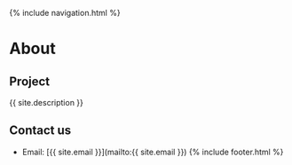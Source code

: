  {% include navigation.html %}

# About

## Project

{{ site.description }}

## Contact us

- Email: [{{ site.email }}](mailto:{{ site.email }})
{% include footer.html %}
